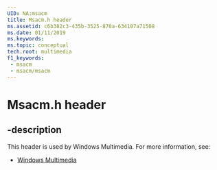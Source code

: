 ```yaml
---
UID: NA:msacm
title: Msacm.h header
ms.assetid: c6b382c3-435b-3525-870a-634107a71508
ms.date: 01/11/2019
ms.keywords: 
ms.topic: conceptual
tech.root: multimedia
f1_keywords:
 - msacm
 - msacm/msacm
---
```


# Msacm.h header


## -description

This header is used by Windows Multimedia. For more information, see:

- [Windows Multimedia](../_multimedia/index.md)


